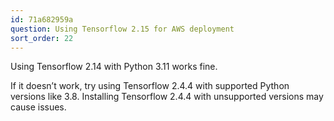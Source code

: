```yaml
---
id: 71a682959a
question: Using Tensorflow 2.15 for AWS deployment
sort_order: 22
---
```


Using Tensorflow 2.14 with Python 3.11 works fine.

If it doesn’t work, try using Tensorflow 2.4.4 with supported Python versions like 3.8. Installing Tensorflow 2.4.4 with unsupported versions may cause issues.